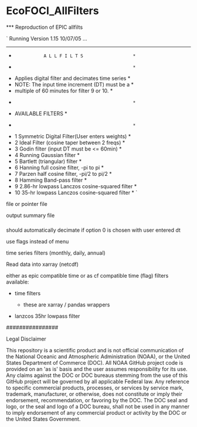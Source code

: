 # EcoFOCI_AllFilters

*** Reproduction of EPIC allfilts

`
 Running Version 1.15 10/07/05 ...

 ****************************************************
 *                A L L F I L T S                   *
 *                                                  *
 * Applies digital filter and decimates time series *
 * NOTE: The input time increment (DT) must be a    *
 * multiple of 60 minutes for filter 9 or 10.       *
 *                                                  *
 * AVAILABLE FILTERS                                *
 *                                                  *
 *  1 Symmetric Digital Filter(User enters weights) *
 *  2 Ideal Filter (cosine taper between 2 freqs)   *
 *  3 Godin filter (input DT must be <= 60min)      *
 *  4 Running Gaussian filter                       *
 *  5 Bartlett (triangular) filter                  *
 *  6 Hanning full cosine filter, -pi to pi         *
 *  7 Parzen half cosine filter, -pi/2 to pi/2      *
 *  8 Hamming Band-pass filter                      *
 *  9 2.86-hr lowpass Lanczos cosine-squared filter *
 * 10 35-hr   lowpass Lanczos cosine-squared filter *
 `

 file or pointer file 

 output summary file


 ###
 should automatically decimate if option 0 is chosen with user entered dt

 use flags instead of menu

 time series filters (monthly, daily, annual)


Read data into xarray (netcdf)

either as epic compatible time or as cf compatible time (flag)
 filters available:

 - time filters 
 	* these are xarray / pandas wrappers

 - lanzcos 35hr lowpass filter


################

Legal Disclaimer

This repository is a scientific product and is not official communication of the National Oceanic and Atmospheric Administration (NOAA), or the United States Department of Commerce (DOC). All NOAA GitHub project code is provided on an 'as is' basis and the user assumes responsibility for its use. Any claims against the DOC or DOC bureaus stemming from the use of this GitHub project will be governed by all applicable Federal law. Any reference to specific commercial products, processes, or services by service mark, trademark, manufacturer, or otherwise, does not constitute or imply their endorsement, recommendation, or favoring by the DOC. The DOC seal and logo, or the seal and logo of a DOC bureau, shall not be used in any manner to imply endorsement of any commercial product or activity by the DOC or the United States Government.
